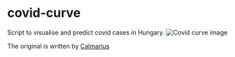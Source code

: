 # covid-curve
Script to visualise and predict covid cases in Hungary.
![Covid curve image](https://i.imgur.com/LawfyNX.png)

The original is written by [Calmarius](https://github.com/Calmarius)
